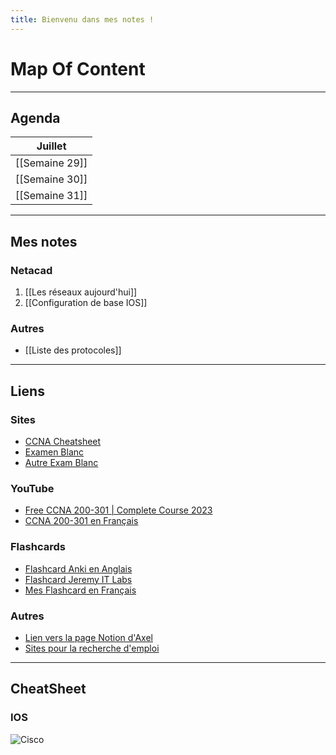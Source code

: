 ```yaml
---
title: Bienvenu dans mes notes !
---
```

# Map Of Content

---

## Agenda

| **Juillet**    |
| -------------- |
| [[Semaine 29]] |
| [[Semaine 30]] |
| [[Semaine 31]] |

---
## Mes notes 
### Netacad
1. [[Les réseaux aujourd'hui]]
2. [[Configuration de base IOS]]
### Autres
- [[Liste des protocoles]]

---
## Liens

### Sites
- [CCNA Cheatsheet](https://www.geeksforgeeks.org/ccna-cheatsheet/)
- [Examen Blanc](https://www.itexams.com/exam/200-301)
- [Autre Exam Blanc](https://www.certyiq.com/papers?provider=cisco&exam=200-301&page=1)
### YouTube
- [Free CCNA 200-301 | Complete Course 2023](https://www.youtube.com/watch?v=H8W9oMNSuwo&list=PLxbwE86jKRgMpuZuLBivzlM8s2Dk5lXBQ)
- [CCNA 200-301 en Français](https://www.youtube.com/watch?v=6TDjSEU9lZI&list=PLbk3pyxYxY-pn6U0yDr_IObXZD6aKs0lC)
### Flashcards
- [Flashcard Anki en Anglais](https://ankiweb.net/shared/info/591991787)
- [Flashcard Jeremy IT Labs](https://drive.google.com/drive/folders/1qtS7knmkfdfNbHV_4RHXeIjFYk2rnRqq?usp=sharing)
- [Mes Flashcard en Français](https://drive.google.com/drive/folders/1fbeL0G2mbyd1H2YyN_tV4XRQn3DktwyS?usp=sharing)
### Autres
- [Lien vers la page Notion d'Axel](https://shorthaired-nail-8b0.notion.site/Cisco-Packet-Tracer-7f7a70912c68406db2603bf7be42e4a6)
- [Sites pour la recherche d'emploi](https://drive.google.com/file/d/1Bp4HfOuKWhvMTlTVIer5Z5lg5OQJGzdT/view?usp=sharing)

---
## CheatSheet

### IOS 
![Cisco](https://www.piratemoo.com/content/images/2021/05/1_GcUr0Nay0X7JluaHJraNpQ-1.png)
